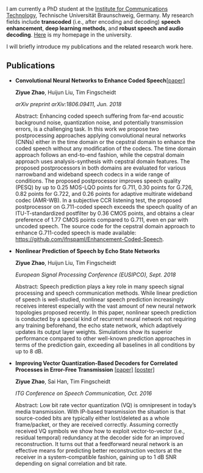 

I am currently a PhD student at the [Institute for Communications Technology](https://www.ifn.ing.tu-bs.de/en/ifn/), Technische Universität Braunschweig, Germany. My research fields include **transcoded** (i.e., after encoding and decoding) **speech enhancement**, **deep learning methods**, and **robust speech and audio decoding**. [Here](https://www.ifn.ing.tu-bs.de/en/ifn/sp/zhao/) is my homepage in the university. 

I will briefly introduce my publications and the related research work here. 

##  Publications
- **Convolutional Neural Networks to Enhance Coded Speech**[[paper]](https://arxiv.org/pdf/1806.09411.pdf)

  **Ziyue Zhao**, Huijun Liu, Tim Fingscheidt
  
  _arXiv preprint arXiv:1806.09411, Jun. 2018_
 
  Abstract: Enhancing coded speech suffering from far-end acoustic background noise, quantization noise, and potentially transmission errors, is a challenging task. In this work we propose two postprocessing approaches applying convolutional neural networks (CNNs) either in the time domain or the cepstral domain to enhance the coded speech without any modification of the codecs. The time domain approach follows an end-to-end fashion, while the cepstral domain approach uses analysis-synthesis with cepstral domain features. The proposed postprocessors in both domains are evaluated for various narrowband and wideband speech codecs in a wide range of conditions. The proposed postprocessor improves speech quality (PESQ) by up to 0.25 MOS-LQO points for G.711, 0.30 points for G.726, 0.82 points for G.722, and 0.26 points for adaptive multirate wideband codec (AMR-WB). In a subjective CCR listening test, the proposed postprocessor on G.711-coded speech exceeds the speech quality of an ITU-T-standardized postfilter by 0.36 CMOS points, and obtains a clear preference of 1.77 CMOS points compared to G.711, even en par with uncoded speech. The source code for the cepstral domain approach to enhance G.711-coded speech is made available: https://github.com/ifnspaml/Enhancement-Coded-Speech.

- **Nonlinear Prediction of Speech by Echo State Networks**

  **Ziyue Zhao**, Huijun Liu, Tim Fingscheidt

  _European Signal Processing Conference (EUSIPCO), Sept. 2018_
 
  Abstract: Speech prediction plays a key role in many speech signal processing and speech communication methods. While linear prediction of speech is well-studied, nonlinear speech prediction increasingly receives interest especially with the vast amount of new neural network topologies proposed recently. In this paper, nonlinear speech prediction is conducted by a special kind of recurrent neural network not requiring any training beforehand, the echo state network, which adaptively updates its output layer weights. Simulations show its superior performance compared to other well-known prediction approaches in terms of the prediction gain, exceeding all baselines in all conditions by up to 8 dB.
  
- **Improving Vector Quantization-Based Decoders for Correlated Processes in Error-Free Transmission** [[paper]](https://www.researchgate.net/profile/Ziyue_Zhao/publication/309321915_Improving_Vector_Quantization-Based_Decoders_for_Correlated_Processes_in_Error-Free_Transmission/links/5809eec908ae3a04d624f3aa.pdf) [[poster]](https://www.researchgate.net/profile/Ziyue_Zhao/publication/309321915_Improving_Vector_Quantization-Based_Decoders_for_Correlated_Processes_in_Error-Free_Transmission/links/5809eec908ae3a04d624f3aa.pdf)

  **Ziyue Zhao**, Sai Han, Tim Fingscheidt

  _ITG Conference on Speech Communication, Oct. 2016_

  Abstract: Low bit rate vector quantization (VQ) is omnipresent in today’s media transmission. With IP-based transmission the situation is that source-coded bits are typically either lost/deleted as a whole frame/packet, or they are received correctly. Assuming correctly received VQ symbols we show how to exploit vector-to-vector (i.e., residual temporal) redundancy at the decoder side for an improved reconstruction. It turns out that a feedforward neural network is an effective means for predicting better reconstruction vectors at the receiver in a system-compatible fashion, gaining up to 1 dB SNR depending on signal correlation and bit rate.



